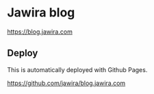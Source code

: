# Jawira blog

<https://blog.jawira.com>

## Deploy

This is automatically deployed with Github Pages.

<https://github.com/jawira/blog.jawira.com>

